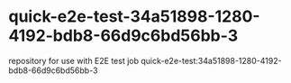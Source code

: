 # quick-e2e-test-34a51898-1280-4192-bdb8-66d9c6bd56bb-3
repository for use with E2E test job quick-e2e-test:34a51898-1280-4192-bdb8-66d9c6bd56bb-3
